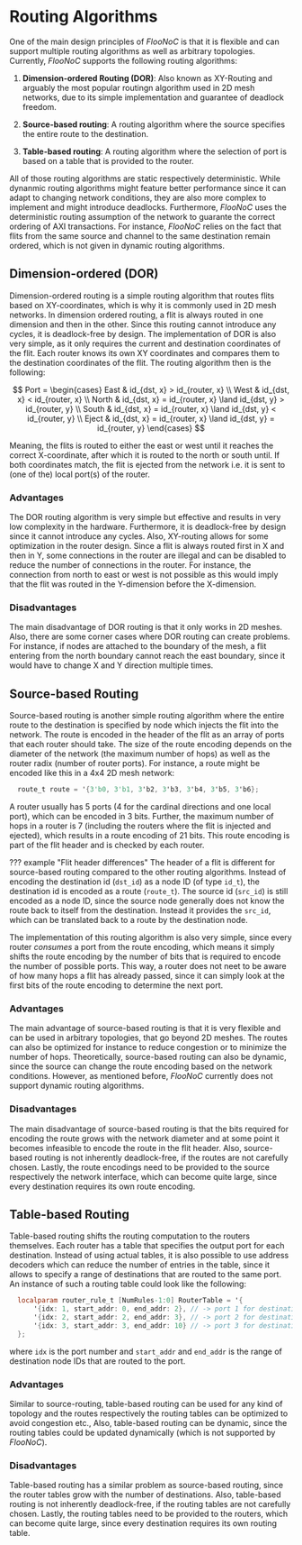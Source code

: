 # Routing Algorithms

One of the main design principles of _FlooNoC_ is that it is flexible and can support multiple routing algorithms as well as arbitrary topologies. Currently, _FlooNoC_ supports the following routing algorithms:

1. **Dimension-ordered Routing (DOR)**: Also known as XY-Routing and arguably the most popular routingn algorithm used in 2D mesh networks, due to its simple implementation and guarantee of deadlock freedom.

1. **Source-based routing**: A routing algorithm where the source specifies the entire route to the destination.

1. **Table-based routing**: A routing algorithm where the selection of port is based on a table that is provided to the router.

All of those routing algorithms are static respectively deterministic. While dynanmic routing algorithms might feature better performance since it can adapt to changing network conditions, they are also more complex to implement and might introduce deadlocks. Furthermore, _FlooNoC_ uses the deterministic routing assumption of the network to guarante the correct ordering of AXI transactions. For instance, _FlooNoC_ relies on the fact that flits from the same source and channel to the same destination remain ordered, which is not given in dynamic routing algorithms.

## Dimension-ordered (DOR)

Dimension-ordered routing is a simple routing algorithm that routes flits based on XY-coordinates, which is why it is commonly used in 2D mesh networks. In dimension ordered routing, a flit is always routed in one dimension and then in the other. Since this routing cannot introduce any cycles, it is deadlock-free by design. The implementation of DOR is also very simple, as it only requires the current and destination coordinates of the flit. Each router knows its own XY coordinates and compares them to the destination coordinates of the flit. The routing algorithm then is the following:

$$
Port = \begin{cases}
East & id_{dst, x} > id_{router, x} \\
West & id_{dst, x} < id_{router, x} \\
North & id_{dst, x} = id_{router, x} \land id_{dst, y} > id_{router, y} \\
South & id_{dst, x} = id_{router, x} \land id_{dst, y} < id_{router, y} \\
Eject & id_{dst, x} = id_{router, x} \land id_{dst, y} = id_{router, y}
\end{cases}
$$

Meaning, the flits is routed to either the east or west until it reaches the correct X-coordinate, after which it is routed to the north or south until. If both coordinates match, the flit is ejected from the network i.e. it is sent to (one of the) local port(s) of the router.

### Advantages

The DOR routing algorithm is very simple but effective and results in very low complexity in the hardware. Furthermore, it is deadlock-free by design since it cannot introduce any cycles. Also, XY-routing allows for some optimization in the router design. Since a flit is always routed first in X and then in Y, some connections in the router are illegal and can be disabled to reduce the number of connections in the router. For instance, the connection from north to east or west is not possible as this would imply that the flit was routed in the Y-dimension before the X-dimension.

### Disadvantages

The main disadvantage of DOR routing is that it only works in 2D meshes. Also, there are some corner cases where DOR routing can create problems. For instance, if nodes are attached to the boundary of the mesh, a flit entering from the north boundary cannot reach the east boundary, since it would have to change X and Y direction multiple times.

## Source-based Routing

Source-based routing is another simple routing algorithm where the entire route to the destination is specified by node which injects the flit into the network. The route is encoded in the header of the flit as an array of ports that each router should take. The size of the route encoding depends on the diameter of the network (the maximum number of hops) as well as the router radix (number of router ports). For instance, a route might be encoded like this in a 4x4 2D mesh network:

```verilog
  route_t route = '{3'b0, 3'b1, 3'b2, 3'b3, 3'b4, 3'b5, 3'b6};
```

A router usually has 5 ports (4 for the cardinal directions and one local port), which can be encoded in 3 bits. Further, the maximum number of hops in a router is 7 (including the routers where the flit is injected and ejected), which results in a route encoding of 21 bits. This route encoding is part of the flit header and is checked by each router.

??? example "Flit header differences"
    The header of a flit is different for source-based routing compared to the other routing algorithms. Instead of encoding the destination id (`dst_id`) as a node ID (of type `id_t`), the destination id is encoded as a route (`route_t`). The source id (`src_id`) is still encoded as a node ID, since the source node generally does not know the route back to itself from the destination. Instead it provides the `src_id`, which can be translated back to a route by the destination node.


The implementation of this routing algorithm is also very simple, since every router _consumes_ a port from the route encoding, which means it simply shifts the route encoding by the number of bits that is required to encode the number of possible ports. This way, a router does not neet to be aware of how many hops a flit has already passed, since it can simply look at the first bits of the route encoding to determine the next port.

### Advantages

The main advantage of source-based routing is that it is very flexible and can be used in arbitrary topologies, that go beyond 2D meshes. The routes can also be optimized for instance to reduce congestion or to minimize the number of hops. Theoretically, source-based routing can also be dynamic, since the source can change the route encoding based on the network conditions. However, as mentioned before, _FlooNoC_ currently does not support dynamic routing algorithms.

### Disadvantages

The main disadvantage of source-based routing is that the bits required for encoding the route grows with the network diameter and at some point it becomes infeasible to encode the route in the flit header. Also, source-based routing is not inherently deadlock-free, if the routes are not carefully chosen. Lastly, the route encodings need to be provided to the source respectively the network interface, which can become quite large, since every destination requires its own route encoding.

## Table-based Routing

Table-based routing shifts the routing computation to the routers themselves. Each router has a table that specifies the output port for each destination. Instead of using actual tables, it is also possible to use address decoders which can reduce the number of entries in the table, since it allows to specify a range of destinations that are routed to the same port. An instance of such a routing table could look like the following:

```verilog
  localparam router_rule_t [NumRules-1:0] RouterTable = '{
      '{idx: 1, start_addr: 0, end_addr: 2}, // -> port 1 for destination 0, 1
      '{idx: 2, start_addr: 2, end_addr: 3}, // -> port 2 for destination 2
      '{idx: 3, start_addr: 3, end_addr: 10} // -> port 3 for destination 3 to 9
  };
```

where `idx` is the port number and `start_addr` and `end_addr` is the range of destination node IDs that are routed to the port.

### Advantages
Similar to source-routing, table-based routing can be used for any kind of topology and the routes respectively the routing tables can be optimized to avoid congestion etc., Also, table-based routing can be dynamic, since the routing tables could be updated dynamically (which is not supported by _FlooNoC_).

### Disadvantages
Table-based routing has a similar problem as source-based routing, since the router tables grow with the number of destinations. Also, table-based routing is not inherently deadlock-free, if the routing tables are not carefully chosen. Lastly, the routing tables need to be provided to the routers, which can become quite large, since every destination requires its own routing table.

